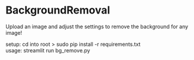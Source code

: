 # BackgroundRemoval

Upload an image and adjust the settings to remove the background for any image!

setup: cd into root > sudo pip install -r requirements.txt<br>
usage: streamlit run bg_remove.py
